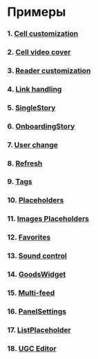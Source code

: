 # Примеры

### 1. [Cell customization](CustomCell.md)
### 2. [Cell video cover](VideoCover.md)
### 3. [Reader customization](Reader.md)
### 4. [Link handling](Links.md)
### 5. [SingleStory](SingleStory.md)
### 6. [OnboardingStory](OnboardingStory.md)
### 7. [User change](UserChange.md)
### 8. [Refresh](Refresh.md)
### 9. [Tags](Tags.md)
### 10. [Placeholders](Placeholders.md)
### 11. [Images Placeholders](ImagesPlaceholders.md)
### 12. [Favorites](Favorites.md)
### 13. [Sound control](Sound.md)
### 14. [GoodsWidget](GoodsWidget.md)
### 15. [Multi-feed](Multifeed.md)
### 16. [PanelSettings](PanelSettings.md)
### 17. [ListPlaceholder](ListPlaceholder.md)
### 18. [UGC Editor](UGCEditor.md)
